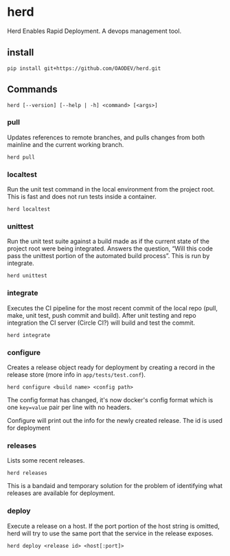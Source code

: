 # herd

Herd Enables Rapid Deployment. A devops management tool.

## install

    pip install git+https://github.com/OAODEV/herd.git

## Commands

    herd [--version] [--help | -h] <command> [<args>]

### pull

Updates references to remote branches, and pulls changes from both mainline and
the current working branch.

    herd pull

### localtest

Run the unit test command in the local environment from the project root. This
is fast and does not run tests inside a container.

    herd localtest

### unittest

Run the unit test suite against a build made as if the current state of the
project root were being integrated. Answers the question, “Will this code pass
the unittest portion of the automated build process”. This is run by integrate.

    herd unittest

### integrate

Executes the CI pipeline for the most recent commit of the local repo (pull,
make, unit test, push commit and build). After unit testing and repo integration
the CI server (Circle CI?) will build and test the commit.

    herd integrate

### configure

Creates a release object ready for deployment by creating a record in the release store (more info in `app/tests/test.conf`).

    herd configure <build name> <config path>

The config format has changed, it's now docker's config format which is one `key=value` pair per line with no headers.

Configure will print out the info for the newly created release. The id is used for deployment

### releases

Lists some recent releases.

    herd releases

This is a bandaid and temporary solution for the problem of identifying what releases are available for deployment.

### deploy

Execute a release on a host. If the port portion of the host string is omitted, herd will try to use the same port that the service in the release exposes.

    herd deploy <release id> <host[:port]>
